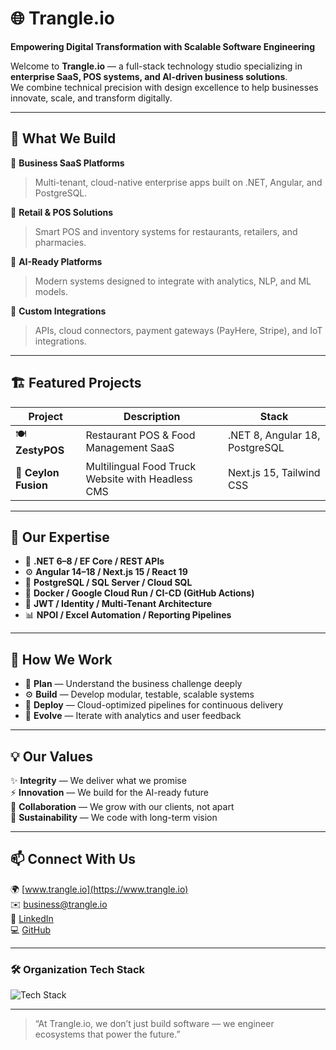 # 🌐 Trangle.io

**Empowering Digital Transformation with Scalable Software Engineering**

Welcome to **Trangle.io** — a full-stack technology studio specializing in **enterprise SaaS, POS systems, and AI-driven business solutions**.  
We combine technical precision with design excellence to help businesses innovate, scale, and transform digitally.

---

## 🚀 What We Build

🔹 **Business SaaS Platforms**
> Multi-tenant, cloud-native enterprise apps built on .NET, Angular, and PostgreSQL.

🔹 **Retail & POS Solutions**
> Smart POS and inventory systems for restaurants, retailers, and pharmacies.

🔹 **AI-Ready Platforms**
> Modern systems designed to integrate with analytics, NLP, and ML models.

🔹 **Custom Integrations**
> APIs, cloud connectors, payment gateways (PayHere, Stripe), and IoT integrations.

---

## 🏗️ Featured Projects

| Project | Description | Stack |
|----------|--------------|-------|
| 🍽️ **ZestyPOS** | Restaurant POS & Food Management SaaS | .NET 8, Angular 18, PostgreSQL |
| 🌴 **Ceylon Fusion** | Multilingual Food Truck Website with Headless CMS | Next.js 15, Tailwind CSS |

---

## 🧩 Our Expertise

- 🧱 **.NET 6–8 / EF Core / REST APIs**  
- ⚙️ **Angular 14–18 / Next.js 15 / React 19**  
- 🐘 **PostgreSQL / SQL Server / Cloud SQL**  
- 🐳 **Docker / Google Cloud Run / CI-CD (GitHub Actions)**  
- 🔐 **JWT / Identity / Multi-Tenant Architecture**  
- 📊 **NPOI / Excel Automation / Reporting Pipelines**

---

## 💼 How We Work

- 🧭 **Plan** — Understand the business challenge deeply  
- ⚙️ **Build** — Develop modular, testable, scalable systems  
- 🚢 **Deploy** — Cloud-optimized pipelines for continuous delivery  
- 🔁 **Evolve** — Iterate with analytics and user feedback

---

## 💡 Our Values

✨ **Integrity** — We deliver what we promise  
⚡ **Innovation** — We build for the AI-ready future  
🤝 **Collaboration** — We grow with our clients, not apart  
🌱 **Sustainability** — We code with long-term vision

---

## 📫 Connect With Us

🌍 [www.trangle.io](https://www.trangle.io)  
✉️ business@trangle.io  
💼 [LinkedIn](https://www.linkedin.com/company/trangleio)  
💻 [GitHub](https://github.com/Trangle-io)

---

### 🛠️ Organization Tech Stack

![Tech Stack](https://skillicons.dev/icons?i=dotnet,angular,react,nextjs,postgresql,ts,js,docker,githubactions,gcp,figma)

---

> “At Trangle.io, we don’t just build software — we engineer ecosystems that power the future.”
